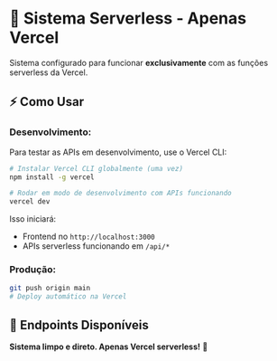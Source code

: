 # 🚀 Sistema Serverless - Apenas Vercel

Sistema configurado para funcionar **exclusivamente** com as funções serverless da Vercel.

## ⚡ Como Usar

### **Desenvolvimento:**
Para testar as APIs em desenvolvimento, use o Vercel CLI:

```bash
# Instalar Vercel CLI globalmente (uma vez)
npm install -g vercel

# Rodar em modo de desenvolvimento com APIs funcionando
vercel dev
```

Isso iniciará:
- Frontend no `http://localhost:3000`
- APIs serverless funcionando em `/api/*`

### **Produção:**
```bash
git push origin main
# Deploy automático na Vercel
```

## 🔗 Endpoints Disponíveis



**Sistema limpo e direto. Apenas Vercel serverless!** 🚀